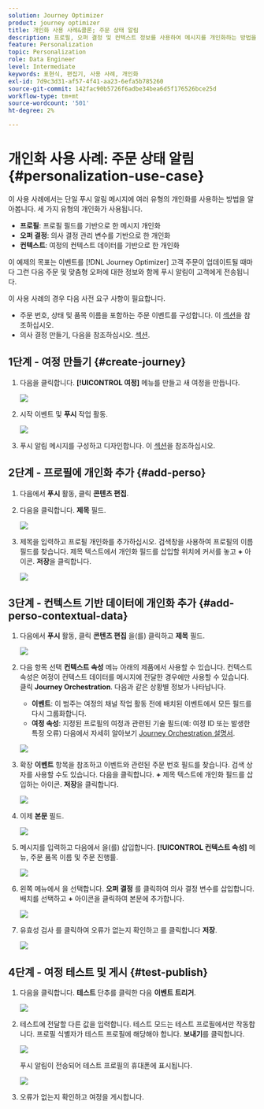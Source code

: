 ```yaml
---
solution: Journey Optimizer
product: journey optimizer
title: 개인화 사용 사례&콜론; 주문 상태 알림
description: 프로필, 오퍼 결정 및 컨텍스트 정보를 사용하여 메시지를 개인화하는 방법을 알아봅니다.
feature: Personalization
topic: Personalization
role: Data Engineer
level: Intermediate
keywords: 표현식, 편집기, 사용 사례, 개인화
exl-id: 7d9c3d31-af57-4f41-aa23-6efa5b785260
source-git-commit: 142fac90b5726f6adbe34bea6d5f176526bce25d
workflow-type: tm+mt
source-wordcount: '501'
ht-degree: 2%

---
```


# 개인화 사용 사례: 주문 상태 알림 {#personalization-use-case}

이 사용 사례에서는 단일 푸시 알림 메시지에 여러 유형의 개인화를 사용하는 방법을 알아봅니다. 세 가지 유형의 개인화가 사용됩니다.

* **프로필**: 프로필 필드를 기반으로 한 메시지 개인화
* **오퍼 결정**: 의사 결정 관리 변수를 기반으로 한 개인화
* **컨텍스트**: 여정의 컨텍스트 데이터를 기반으로 한 개인화

이 예제의 목표는 이벤트를 [!DNL Journey Optimizer] 고객 주문이 업데이트될 때마다 그런 다음 주문 및 맞춤형 오퍼에 대한 정보와 함께 푸시 알림이 고객에게 전송됩니다.

이 사용 사례의 경우 다음 사전 요구 사항이 필요합니다.

* 주문 번호, 상태 및 품목 이름을 포함하는 주문 이벤트를 구성합니다. 이 [섹션](../event/about-events.md)을 참조하십시오.
* 의사 결정 만들기, 다음을 참조하십시오. [섹션](../offers/offer-activities/create-offer-activities.md).

## 1단계 - 여정 만들기 {#create-journey}

1. 다음을 클릭합니다. **[!UICONTROL 여정]** 메뉴를 만들고 새 여정을 만듭니다.

   ![](assets/perso-uc4.png)

1. 시작 이벤트 및 **푸시** 작업 활동.

   ![](assets/perso-uc5.png)

1. 푸시 알림 메시지를 구성하고 디자인합니다. 이 [섹션](../push/create-push.md)을 참조하십시오.

## 2단계 - 프로필에 개인화 추가 {#add-perso}

1. 다음에서 **푸시** 활동, 클릭 **콘텐츠 편집**.

1. 다음을 클릭합니다. **제목** 필드.

   ![](assets/perso-uc2.png)

1. 제목을 입력하고 프로필 개인화를 추가하십시오. 검색창을 사용하여 프로필의 이름 필드를 찾습니다. 제목 텍스트에서 개인화 필드를 삽입할 위치에 커서를 놓고 **+** 아이콘. **저장**&#x200B;을 클릭합니다.

   ![](assets/perso-uc3.png)

## 3단계 - 컨텍스트 기반 데이터에 개인화 추가 {#add-perso-contextual-data}

1. 다음에서 **푸시** 활동, 클릭 **콘텐츠 편집** 을(를) 클릭하고 **제목** 필드.

   ![](assets/perso-uc9.png)

1. 다음 항목 선택 **컨텍스트 속성** 메뉴 아래의 제품에서 사용할 수 있습니다. 컨텍스트 속성은 여정이 컨텍스트 데이터를 메시지에 전달한 경우에만 사용할 수 있습니다. 클릭 **Journey Orchestration**. 다음과 같은 상황별 정보가 나타납니다.

   * **이벤트**: 이 범주는 여정의 채널 작업 활동 전에 배치된 이벤트에서 모든 필드를 다시 그룹화합니다.
   * **여정 속성**: 지정된 프로필의 여정과 관련된 기술 필드(예: 여정 ID 또는 발생한 특정 오류) 다음에서 자세히 알아보기 [Journey Orchestration 설명서](../building-journeys/expression/journey-properties.md).

   ![](assets/perso-uc10.png)

1. 확장 **이벤트** 항목을 참조하고 이벤트와 관련된 주문 번호 필드를 찾습니다. 검색 상자를 사용할 수도 있습니다. 다음을 클릭합니다. **+** 제목 텍스트에 개인화 필드를 삽입하는 아이콘. **저장**&#x200B;을 클릭합니다.

   ![](assets/perso-uc11.png)

1. 이제 **본문** 필드.

   ![](assets/perso-uc12.png)

1. 메시지를 입력하고 다음에서 을(를) 삽입합니다. **[!UICONTROL 컨텍스트 속성]** 메뉴, 주문 품목 이름 및 주문 진행률.

   ![](assets/perso-uc13.png)

1. 왼쪽 메뉴에서 을 선택합니다. **오퍼 결정** 를 클릭하여 의사 결정 변수를 삽입합니다. 배치를 선택하고 **+** 아이콘을 클릭하여 본문에 추가합니다.

   ![](assets/perso-uc14.png)

1. 유효성 검사 를 클릭하여 오류가 없는지 확인하고 를 클릭합니다 **저장**.

   ![](assets/perso-uc15.png)

## 4단계 - 여정 테스트 및 게시 {#test-publish}

1. 다음을 클릭합니다. **테스트** 단추를 클릭한 다음 **이벤트 트리거**.

   ![](assets/perso-uc17.png)

1. 테스트에 전달할 다른 값을 입력합니다. 테스트 모드는 테스트 프로필에서만 작동합니다. 프로필 식별자가 테스트 프로필에 해당해야 합니다. **보내기**&#x200B;를 클릭합니다.

   ![](assets/perso-uc18.png)

   푸시 알림이 전송되어 테스트 프로필의 휴대폰에 표시됩니다.

   ![](assets/perso-uc19.png)

1. 오류가 없는지 확인하고 여정을 게시합니다.
